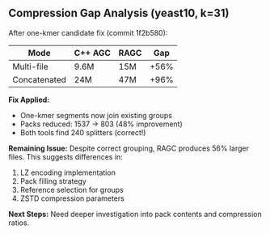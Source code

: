 ## Compression Gap Analysis (yeast10, k=31)

After one-kmer candidate fix (commit 1f2b580):

| Mode | C++ AGC | RAGC | Gap |
|------|---------|------|-----|
| Multi-file | 9.6M | 15M | +56% |
| Concatenated | 24M | 47M | +96% |

**Fix Applied:**
- One-kmer segments now join existing groups
- Packs reduced: 1537 → 803 (48% improvement)
- Both tools find 240 splitters (correct\!)

**Remaining Issue:**
Despite correct grouping, RAGC produces 56% larger files.
This suggests differences in:
1. LZ encoding implementation
2. Pack filling strategy
3. Reference selection for groups
4. ZSTD compression parameters

**Next Steps:**
Need deeper investigation into pack contents and compression ratios.

